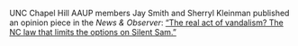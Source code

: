 UNC Chapel Hill AAUP members Jay Smith and Sherryl Kleinman published an opinion piece in the _News & Observer_: [“The real act of vandalism? The NC law that limits the options on Silent Sam.”](https://www.newsobserver.com/opinion/article222749460.html)
